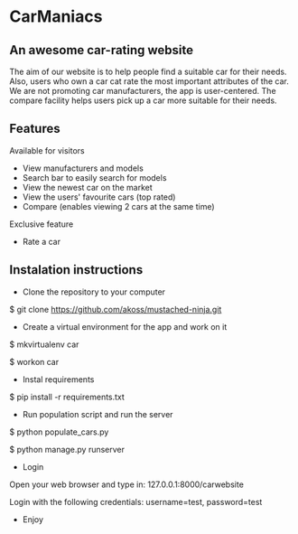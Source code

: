 CarManiacs
==========


An awesome car-rating website
------------------------------


The aim of our website is to help people find a suitable car for their needs. Also, users who own a car cat rate the most important attributes of the car.
We are not promoting car manufacturers, the app is user-centered.  The compare facility helps users pick up a car more suitable for their needs.


Features
-------------------------------

Available for visitors

- View manufacturers and models
- Search bar to easily search for models
- View the newest car on the market
- View the users' favourite cars (top rated)
- Compare (enables viewing 2 cars at the same time)

Exclusive feature

- Rate a car

Instalation instructions
-------------------------

* Clone the repository to your computer


$ git clone https://github.com/akoss/mustached-ninja.git

 
* Create a virtual environment for the app and work on it

$ mkvirtualenv car

$ workon car

* Instal requirements

$ pip install -r requirements.txt

* Run population script and run the server

$ python populate_cars.py

$ python manage.py runserver

* Login

Open your web browser and type in: 127.0.0.1:8000/carwebsite

Login with the following credentials: username=test, password=test

* Enjoy
